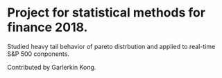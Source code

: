 # Project for statistical methods for finance 2018.

Studied heavy tail behavior of pareto distrbution and applied to real-time S&P 500 conponents.

Contributed by Garlerkin Kong.
